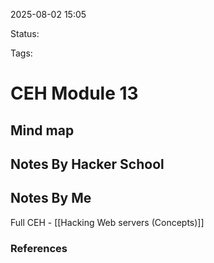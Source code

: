 2025-08-02 15:05

Status:

Tags:

# CEH Module 13

## Mind map 



## Notes By Hacker School


## Notes By Me
Full CEH - [[Hacking Web servers (Concepts)]]





### References
